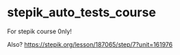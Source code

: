 # stepik_auto_tests_course
For stepik course 0nly!

Also? 
https://stepik.org/lesson/187065/step/7?unit=161976
